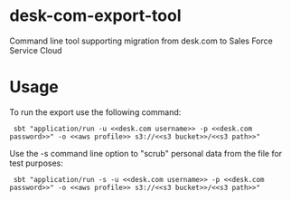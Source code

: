# desk-com-export-tool
Command line tool supporting migration from desk.com to Sales Force Service Cloud

Usage
=====

To run the export use the following command:

```$bash
 sbt "application/run -u <<desk.com username>> -p <<desk.com password>>" -o <<aws profile>> s3://<<s3 bucket>>/<<s3 path>>"
```

Use the -s command line option to "scrub" personal data from the file for test purposes:

```$bash
 sbt "application/run -s -u <<desk.com username>> -p <<desk.com password>>" -o <<aws profile>> s3://<<s3 bucket>>/<<s3 path>>"
```

